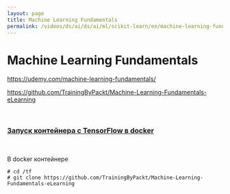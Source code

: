 ```yaml
---
layout: page
title: Machine Learning Fundamentals
permalink: /videos/ds/ai/ds/ai/ml/scikit-learn/en/machine-learning-fundamentals/
---
```


# Machine Learning Fundamentals

https://udemy.com/machine-learning-fundamentals/

https://github.com/TrainingByPackt/Machine-Learning-Fundamentals-eLearning

<br/>

### [Запуск контейнера с TensorFlow в docker](/ds/ai/devtools/python/docker/)

<br/>

В docker контейнере

    # cd /tf
    # git clone https://github.com/TrainingByPackt/Machine-Learning-Fundamentals-eLearning
